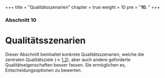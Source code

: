 +++
title = "Qualitätsszenarien"
chapter = true
weight = 10
pre = "<b>10. </b>"
+++

### Abschnitt 10

# Qualitätsszenarien

Dieser Abschnitt beinhaltet konkrete Qualitätsszenarien, welche die zentralen Qualitätsziele (→ [1.2](01_Einfuehrung-und-Ziele.md#1.2)), aber auch andere geforderte Qualitätseigenschaften besser fassen.
Sie ermöglichen es, Entscheidungsoptionen zu bewerten.
